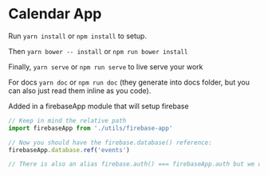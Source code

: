 # Calendar App

Run `yarn install` or `npm install` to setup.

Then `yarn bower -- install` or `npm run bower install`

Finally, `yarn serve` or `npm run serve` to live serve your work

For docs `yarn doc` or `npm run doc` (they generate into docs folder, but you can also just read them inline as you code).


Added in a firebaseApp module that will setup firebase
```javascript
// Keep in mind the relative path
import firebaseApp from './utils/firebase-app'

// Now you should have the firebase.database() reference:
firebaseApp.database.ref('events')

// There is also an alias firebase.auth() === firebaseApp.auth but we don't need that atm
```
